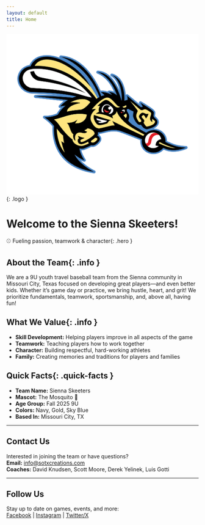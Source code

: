 ```yaml
---
layout: default
title: Home
---
```


![Sienna Skeeters Logo](/assets/Skeeters.png){: .logo }
  
# Welcome to the Sienna Skeeters!

⚾ Fueling passion, teamwork & character{: .hero }

## About the Team{: .info }
  
We are a 9U youth travel baseball team from the Sienna community in Missouri City, Texas focused on developing great players—and even better kids. Whether it’s game day or practice, we bring hustle, heart, and grit! We prioritize fundamentals, teamwork, sportsmanship, and, above all, having fun!

## What We Value{: .info }

- **Skill Development:** Helping players improve in all aspects of the game
- **Teamwork:** Teaching players how to work together
- **Character:** Building respectful, hard-working athletes
- **Family:** Creating memories and traditions for players and families

## Quick Facts{: .quick-facts }
  
  - **Team Name:** Sienna Skeeters  
  - **Mascot:** The Mosquito 🦟  
  - **Age Group:** Fall 2025 9U  
  - **Colors:** Navy, Gold, Sky Blue  
  - **Based In:** Missouri City, TX

---

## Contact Us

Interested in joining the team or have questions?  
**Email:** [info@sotxcreations.com](mailto:info@sotxcreations.com)  
**Coaches:** David Knudsen, Scott Moore, Derek Yelinek, Luis Gotti  

---

## Follow Us

Stay up to date on games, events, and more:  
[Facebook](#) | [Instagram](#) | [Twitter/X](#)
